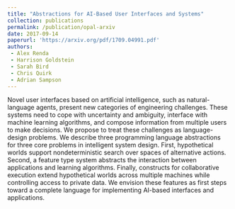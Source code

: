 ```yaml
---
title: "Abstractions for AI-Based User Interfaces and Systems"
collection: publications
permalink: /publication/opal-arxiv
date: 2017-09-14
paperurl: 'https://arxiv.org/pdf/1709.04991.pdf'
authors:
 - Alex Renda
 - Harrison Goldstein
 - Sarah Bird
 - Chris Quirk
 - Adrian Sampson
---
```


Novel user interfaces based on artificial intelligence, such as natural-language agents, present new categories of engineering challenges. These systems need to cope with uncertainty and ambiguity, interface with machine learning algorithms, and compose information from multiple users to make decisions. We propose to treat these challenges as language-design problems. We describe three programming language abstractions for three core problems in intelligent system design. First, hypothetical worlds support nondeterministic search over spaces of alternative actions. Second, a feature type system abstracts the interaction between applications and learning algorithms. Finally, constructs for collaborative execution extend hypothetical worlds across multiple machines while controlling access to private data. We envision these features as first steps toward a complete language for implementing AI-based interfaces and applications.
